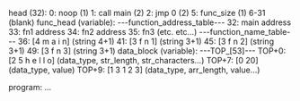 head (32):
	0: noop (1)
	1: call main (2)
	2: jmp 0 (2)
	5: func_size (1)
	6-31 (blank)
func_head (variable):
  ---function_address_table---
	32: main address
	33: fn1 address
	34: fn2 address
	35: fn3 (etc. etc...)
  ---function_name_table---
	36: [4 m a i n]  (string 4+1)
	41: [3 f n 1]  	 (string 3+1)
	45: [3 f n 2]    (string 3+1)
	49: [3 f n 3]    (string 3+1)
data_block (variable):
  ---TOP_[53]---
	TOP+0: [2 5 h e l l o]  (data_type, str_length, str_characters...)
	TOP+7: [0 20]  			(data_type, value)
	TOP+9: [1 3 1 2 3] 		(data_type, arr_length, value...)

program:
	...
	